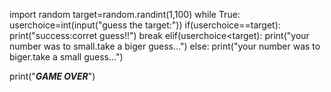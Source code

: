 import random
target=random.randint(1,100)
while True:
    userchoice=int(input("guess the target:"))
    if(userchoice==target):
        print("success:corret guess!!")
        break
    elif(userchoice<target):
        print("your number was to small.take a biger guess...")
    else:
        print("your number was to biger.take a small guess...")

print("_________GAME OVER_________")        
